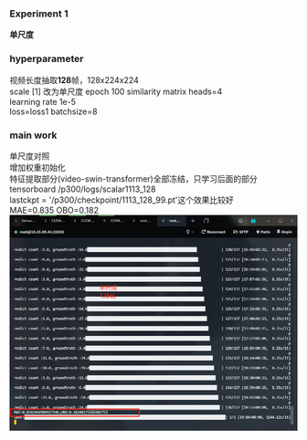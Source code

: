 ### Experiment  1
**单尺度**
### hyperparameter
视频长度抽取**128**帧，128x224x224  
scale [1]  改为单尺度
epoch 100 
similarity matrix heads=4  
learning rate 1e-5      
loss=loss1
batchsize=8  
### main work  
单尺度对照    
增加权重初始化      
特征提取部分(video-swin-transformer)全部冻结，只学习后面的部分    
tensorboard /p300/logs/scalar1113_128    
lastckpt = '/p300/checkpoint/1113_128_99.pt'这个效果比较好    
MAE=0.835  OBO=0.182    
![img.png](img.png)  